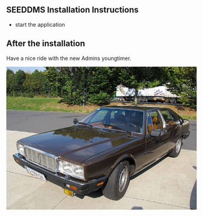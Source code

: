 ## SEEDDMS Installation Instructions 

* start the application


## After the installation

Have a nice ride with the new Admins youngtimer.

![FINAL](install-screen-final.jpg)